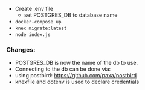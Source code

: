 - Create .env file
  - set POSTGRES_DB to database name
- `docker-compose up`
- `knex migrate:latest`
- `node index.js`

### Changes:
- POSTGRES_DB is now the name of the db to use.
- Connecting to the db can be done via:
 - using postbird: https://github.com/paxa/postbird
- knexfile and dotenv is used to declare credentials
